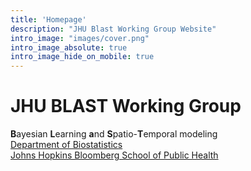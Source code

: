 ```yaml
---
title: 'Homepage'
description: "JHU Blast Working Group Website"
intro_image: "images/cover.png"
intro_image_absolute: true
intro_image_hide_on_mobile: true
---
```


# JHU BLAST Working Group

**B**ayesian **L**earning **a**nd **S**patio-**T**emporal modeling  
[Department of Biostatistics](https://publichealth.jhu.edu/departments/biostatistics)  
[Johns Hopkins Bloomberg School of Public Health](https://publichealth.jhu.edu/)
